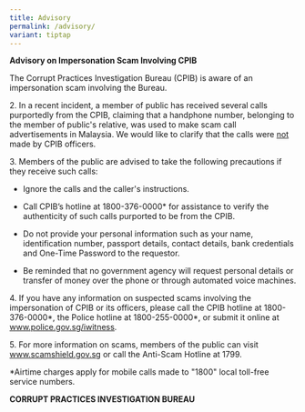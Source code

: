 ```yaml
---
title: Advisory
permalink: /advisory/
variant: tiptap
---
```

<p><strong>Advisory on Impersonation Scam Involving CPIB</strong>
</p>
<p>The Corrupt Practices Investigation Bureau (CPIB) is aware of an impersonation
scam involving the Bureau.</p>
<p>2. In a recent incident, a member of public has received several calls
purportedly from the CPIB, claiming that a handphone number, belonging
to the member of public's relative, was used to make scam call advertisements
in Malaysia. We would like to clarify that the calls were <u>not</u> made
by CPIB officers.</p>
<p>3. Members of the public are advised to take the following precautions
if they receive such calls:</p>
<ul data-tight="true" class="tight">
<li>
<p>Ignore the calls and the caller's instructions.</p>
</li>
<li>
<p>Call CPIB’s hotline at 1800-376-0000* for assistance to verify the authenticity
of such calls purported to be from the CPIB.</p>
</li>
<li>
<p>Do not provide your personal information such as your name, identification
number, passport details, contact details, bank credentials and One-Time
Password to the requestor.</p>
</li>
<li>
<p>Be reminded that no government agency will request personal details or
transfer of money over the phone or through automated voice machines.</p>
<p></p>
</li>
</ul>
<p>4. If you have any information on suspected scams involving the impersonation
of CPIB or its officers, please call the CPIB hotline at 1800-376-0000*,
the Police hotline at 1800-255-0000*, or submit it online at <a href="https://www.police.gov.sg/iwitness" rel="noopener noreferrer nofollow" target="_blank"><u>www.police.gov.sg/iwitness</u></a>.</p>
<p>5. For more information on scams, members of the public can visit <a href="https://www.scamalert.sg/" rel="noopener noreferrer nofollow" target="_blank"><u>www.scamshield.gov.sg</u></a> or
call the Anti-Scam Hotline at 1799.</p>
<p>*Airtime charges apply for mobile calls made to "1800" local toll-free
service numbers.</p>
<p><strong>CORRUPT PRACTICES INVESTIGATION BUREAU</strong>
</p>